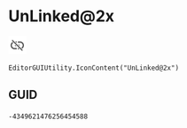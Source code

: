# UnLinked@2x
![](/img/UnLinked@2x.png)

``` CSharp
EditorGUIUtility.IconContent("UnLinked@2x")
```
## GUID
```
-4349621476256454588
```

